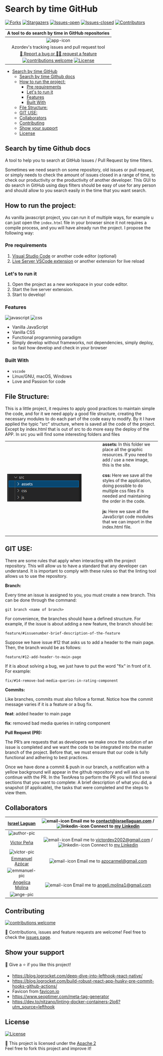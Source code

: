 # Search by time GitHub

<!-- PROJECT SHIELDS -->

[![Forks][forks-shield]][forks-url]
[![Stargazers][stars-shield]][stars-url]
[![Issues-open][issues-open-shield]][issues-url]
[![Issues-closed][issues-closed-shield]][issues-url]
[![Contributors][contributors-shield]][contributors-url]

<!-- PROJECT LOGO -->

|                                                   A tool to do search by time in GitHub repositories                                                |
| :------------------------------------------------------------------------------------------------------: |
|                                              ![app-icon][]                                               |
|Azordev's tracking issues and pull request tool|
|                          [🐞 Report a bug or 🙋‍♂️ request a feature][issues-url]                           |
| [![contributions welcome][contributions-welcome]][issues-url] [![License][badge-apache]][apache-license] |

- [Search by time GitHub](#search-by-time-github)
  - [Search by time Github docs](#search-by-time-github-docs)
  - [How to run the project:](#how-to-run-the-project)
    - [Pre requirements](#pre-requirements)
    - [Let's to run it](#lets-to-run-it)
    - [Features](#features)
    - [Built With](#built-with)
  - [File Structure:](#file-structure)
  - [GIT USE:](#git-use)
  - [Collaborators](#collaborators)
  - [Contributing](#contributing)
  - [Show your support](#show-your-support)
  - [License](#license)


## Search by time Github docs

A tool to help you to search at GitHub Issues / Pull Request by time filters.

Sometimes we need search on some repository, old issues or pull request, or simply needs to check the amount of issues closed in a range of time, to check our productivity or the productivity of another developer. This GUI to do search in GitHub using days filters should be easy of use for any person and should allow to you search easily in the time that you want search.

## How to run the project:

As vanilla javascript project, you can run it of multiple ways, for example u can just open the `index.html` file in your browser since it not requires a compile process, and you will have already run the project. I propose the following way:

### Pre requirements

1. [Visual Studio Code](https://code.visualstudio.com/) or another code editor (optional)
2. [Live Server VSCode extension](https://marketplace.visualstudio.com/items?itemName=ritwickdey.LiveServer) or another extension for live reload

### Let's to run it

1. Open the project as a new workspace in your code editor.
2. Start the live server extension. 
3. Start to develop!

### Features

![javascript][]
![css][]

- Vanilla JavaScript
- Vanilla CSS
- Functional programming paradigm
- Simply develop without frameworks, not dependencies, simply deploy, so fast how develop and check in your browser

### Built With

- `vscode`
- Linux/GNU, macOS, Windows
- Love and Passion for code

## File Structure:

This is a little project, it requires to apply good practices to maintain simple the code, and for it we need apply a good file structure, creating the necessary modules to do each part of the code easy to modify. By it I have applied the typic "src" structure, where is saved all the code of the project. Except by index.html that is out of src to do more easy the deploy of the APP. In src you will find some interesting folders and files

<table border="0">
    <td width="300px">
        <img src="./docs/assets/folderstructure.png">
    </td>
    <td>
        <b>assets:</b> In this folder we place all the graphic resources. If you need to add / use a new image, this is the site.<br/><br/>
        <b>css:</b> Here we save all the styles of the application, doing possible to do multiple css files if is needed and maintaining the order in the code.<br/><br/>
        <b>js:</b> Here we save all the JavaScript code modules that we can import in the index.html file.<br/><br/>   
    </td>
</table>

## GIT USE:

There are some rules that apply when interacting with the project repository. This will allow us to have a standard that any developer can understand. It is important to comply with these rules so that the linting tool allows us to use the repository.

**Branch:**

Every time an issue is assigned to you, you must create a new branch. This can be done through the command:

```
git branch <name of branch>
```

For convenience, the branches should have a defined structure. For example, if the issue is about adding a new feature, the branch should be:

```
feature/#issuenumber-brief-description-of-the-feature
```

Suppose we have issue #12 that asks us to add a header to the main page. Then, the branch would be as follows:

```
feature/#12-add-header-to-main-page
```

If it is about solving a bug, we just have to put the word "fix" in front of it. For example:

```
fix/#14-remove-bad-media-queries-in-rating-component
```

**Commits:**

Like branches, commits must also follow a format. Notice how the commit message varies if it is a feature or a bug fix.

**feat**: added header to main page

**fix**: removed bad media queries in rating component

**Pull Request (PR):**

The PR’s are requests that as developers we make once the solution of an issue is completed and we want the code to be integrated into the master branch of the project. Before that, we must ensure that our code is fully functional and adhering to best practices.

Once we have done a commit & push in our branch, a notification with a yellow background will appear in the github repository and will ask us to continue with the PR. In the TextArea to perform the PR you will find several sections that you want to complete: A brief description of what you did, a snapshot (if applicable), the tasks that were completed and the steps to view them.

## Collaborators

| [Israel Laguan][author-github] | ![email-icon][] Email me to [contact@israellaguan.com][author-email] / ![linkedin-icon][] Connect to [my Linkedin][author-linkedin] |
| :----------------------------: | :---------------------------------------------------------------------------------------------------------------------------------: |
|        ![author-pic][]         |                                                                                                                          |
|  [Victor Peña][victor-github]  |  ![email-icon][] Email me to [victordev2002@gmail.com][victor-email] / ![linkedin-icon][] Connect to [my Linkedin][victor-linkedin]    |
|        ![victor-pic][]         |                                                                                                                          |
|[Emmanuel Azócar][emmanuel-github]|                          ![email-icon][] Email me to [azocarmel@gmail.com][emmanuel-email]                                       |
|        ![emmanuel-pic][]        |                                                                                                                          |
| [Angelica Molina][ange-github] |                              ![email-icon][] Email me to [angeli.molina1@gmail.com][ange-email]                                     |
|         ![ange-pic][]         |                                                                                                                          |

## Contributing

[![contributions welcome][contributions-welcome]][issues-url]

🤝 Contributions, issues and feature requests are welcome!
Feel free to check the [issues page][issues-url].

## Show your support

🤗 Give a ⭐️ if you like this project!

- <https://blog.logrocket.com/deep-dive-into-lefthook-react-native/>
- <https://blog.logrocket.com/build-robust-react-app-husky-pre-commit-hooks-github-actions/>
- Favicon from [favicon.io](https://favicon.io/emoji-favicons/)
- <https://www.seoptimer.com/meta-tag-generator>
- <https://dev.to/nitzano/linting-docker-containers-2lo6?utm_source=lefthook>

## License

[![License][badge-apache]][apache-license]

📝 This project is licensed under the [Apache 2](LICENSE)\
Feel free to fork this project and improve it!

<!-- MARKDOWN LINKS & IMAGES -->

[victor-github]: https://github.com/Katsu08
[victor-pic]: https://avatars.githubusercontent.com/u/66505715?v=4
[victor-email]: mailto:victordev2002@gmail.com
[victor-linkedin]: https://www.linkedin.com/in/v%C3%ADctor-pe%C3%B1a-348a3918a/

[emmanuel-github]: https://github.com/e-azocar
[emmanuel-pic]: https://avatars.githubusercontent.com/u/61360270?v=4
[emmanuel-email]: mailto:azocarmel@gmail.com

[roman-github]: https://github.com/romanrguez192
[roman-pic]: https://avatars.githubusercontent.com/u/69876913?s=200&v=4
[roman-email]: mailto:romanrodri192@gmail.com

[tony-github]: https://github.com/Tonytarco
[tony-pic]: https://avatars.githubusercontent.com/u/37258801?s=200&v=4
[tony-email]: mailto:tonytarco@hotmail.com

[ange-github]: https://github.com/angelik0828
[ange-pic]: https://avatars.githubusercontent.com/u/4030477?s=200&v=4
[ange-email]: mailto:angeli.molina1@gmail.com

[ild-github]: https://github.com/ildebr
[ild-pic]: https://avatars.githubusercontent.com/u/73916430?v=4
[ild-email]: mailto:ildebrandoefrain@gmail.com


[contributors-shield]: https://img.shields.io/github/contributors/Azordev/frontend-template?style=for-the-badge
[contributors-url]: https://github.com/Azordev/frontend-template/graphs/contributors

[forks-shield]: https://img.shields.io/github/forks/Azordev/frontend-template?style=for-the-badge 
[forks-url]: https://github.com/Azordev/frontend-template/network/members

[stars-shield]: https://img.shields.io/github/stars/Azordev/frontend-template?style=for-the-badge
[stars-url]: https://github.com/Azordev/frontend-template/stargazers

[issues-open-shield]: https://img.shields.io/github/issues/Azordev/frontend-template?style=for-the-badge
[issues-closed-shield]: https://img.shields.io/github/issues-closed/Azordev/frontend-template?style=for-the-badge

[javascript]: https://img.shields.io/badge/JAVASCRIPT-ES6%2B-F7DF1E?style=for-the-badge&logo=javascript
[css]: https://img.shields.io/badge/style-CSS-1572B6?style=for-the-badge&logo=css3
[builtwithlove]: https://forthebadge.com/images/badges/built-with-love.svg
[contributions-welcome]: https://img.shields.io/badge/contributions-welcome-brightgreen.svg?style=for-the-badge
[issues-url]: https://github.com/Azordev/frontend-template/issues
[badge-apache]: https://img.shields.io/badge/License-Apache%202.0-blue.svg?style=for-the-badge
[apache-license]: https://opensource.org/licenses/Apache-2.0
[author-pic]: https://avatars2.githubusercontent.com/u/36519478?s=460&v=4
[author-github]: https://israel-laguan.github.io
[author-linkedin]: https://www.linkedin.com/in/israellaguan
[author-email]: mailto:contact@israellaguan.com
[linkedin-icon]: https://img.icons8.com/color/20/000000/linkedin.png
[email-icon]: https://img.icons8.com/color/20/000000/message-squared.png
[banner]: https://github.com/Israel-Laguan/Israel-Laguan/raw/master/docs/banner.jpg
[app-banner]: docs/app-banner.png
[app-icon]: public/logo.png
[icons8]: https://icons8.com/
[icons8-logo]: https://img.icons8.com/fluent/20/000000/icons8-new-logo.png
[api-logo]: https://spoonacular.com/images/spoonacular-logo-b.svg

